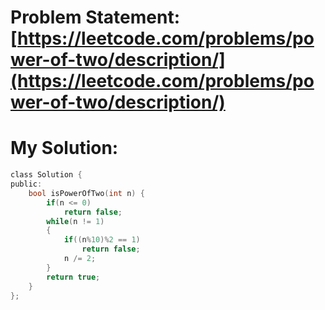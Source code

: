 # Problem Statement: [https://leetcode.com/problems/power-of-two/description/](https://leetcode.com/problems/power-of-two/description/)
# My Solution: 
```c
class Solution {
public:
    bool isPowerOfTwo(int n) {
        if(n <= 0)
            return false;
        while(n != 1)
        {
            if((n%10)%2 == 1)
                return false;
            n /= 2;
        }
        return true;
    }
};
```
